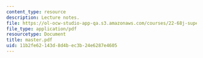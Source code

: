 ```yaml
---
content_type: resource
description: Lecture notes.
file: https://ol-ocw-studio-app-qa.s3.amazonaws.com/courses/22-68j-superconducting-magnets-spring-2003/11b2fe62143d8d4bec3b24e6287e4605_master.pdf
file_type: application/pdf
resourcetype: Document
title: master.pdf
uid: 11b2fe62-143d-8d4b-ec3b-24e6287e4605
---
```

